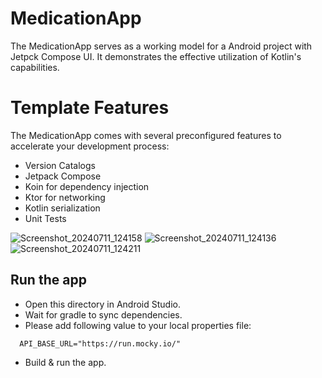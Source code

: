 # MedicationApp
The MedicationApp  serves as a working model for a Android project with Jetpck Compose UI. It demonstrates the effective utilization of Kotlin's capabilities.

# Template Features
The MedicationApp comes with several preconfigured features to accelerate your development process:

<ul>
<li> Version Catalogs </li>
<li> Jetpack Compose </li>
<li> Koin for dependency injection </li>
<li> Ktor for networking </li>
<li> Kotlin serialization </li>
<li> Unit Tests </li>
</ul>


![Screenshot_20240711_124158](https://github.com/DasJhaman/MedicationApp/assets/8167091/e1d61f25-8fe3-43b0-8d35-3d358d7b1aff)
![Screenshot_20240711_124136](https://github.com/DasJhaman/MedicationApp/assets/8167091/9cfc18b6-31c3-4096-a207-e171c479759a)
![Screenshot_20240711_124211](https://github.com/DasJhaman/MedicationApp/assets/8167091/ed7af76a-332a-4532-a799-9a1de2328d0a)


## Run the app

- Open this directory in Android Studio.
- Wait for gradle to sync dependencies.
- Please add following value to your local properties file:
```
  API_BASE_URL="https://run.mocky.io/"
```
- Build & run the app.
